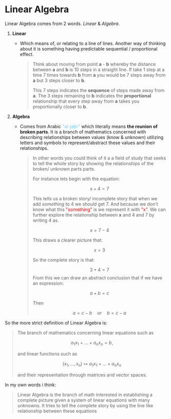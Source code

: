 # Linear Algebra

Linear Algebra comes from 2 words. _Linear_ & _Algebra_.

1. **Linear**
   * Which means of, or relating to a line of lines. Another way of thinking about it is something having predictable sequential / proportional effect.
        > Think about moving from point **a** - **b** whereby the distance between **a** and **b** is 10 steps in a straight line. If take 1 step at a time 7 times towards **b** from **a** you would be 7 steps away from **a** but 3 steps closer to **b**.
        >
        > This 7 steps indicates the **sequence** of steps made away from **a**. The 3 steps remaining to **b** indicates the **proportional** relationship that every step away from **a** takes you proportionally closer to **b**.

2. **Algebra**
    * Comes from Arabic <span style="color: #66ccff">"al-jabr"</span> which literally means **the reunion of broken parts**. It is a branch of mathematics concerned with describing relationships between values (know & unknown) utilizing letters and symbols to represent/abstract these values and their relationships.

        > In other words you could think of it a a field of study that seeks to tell the whole story by showing the relationships of the broken/ unknown parts parts.
        >
        > For instance lets begin with the equation:
        >
        >$$x + 4 = 7$$
        >
        >This tells us a broken story/ incomplete story that when we add *something* to 4 we should get 7. And because we don't know what this <span style="color: red">"something"</span> is we represent it with <span style="color: red">"x"</span>.
        >We can further explore the relationship between **x** and 4 and 7 by writing 4 as.
        >
        >$$x = 7 - 4$$
        >
        >This draws a clearer picture that:
        >
        >$$x = 3$$
        >
        > So the complete story is that:
        >
        >$$3 + 4= 7$$
        > From this we can draw an abstract conclusion that if we have an expression:
        >
        >$$a+b=c$$
        >
        >Then
        >
        >$$a=c-b\quad or \quad b= c-a$$

So the more strict definition of Linear Algebra is:

>The branch of mathematics concerning linear equations such as
>
>$$a_1x_1 + ... + a_nx_n=b,$$
>
>and linear functions such as
>
>$$(x_1,...,x_n)\mapsto a_1x_1+...+a_nx_n$$
>
>and their representation through matrices and vector spaces.

In my own words i think:

>Linear Algebra is the branch of math interested in establishing a complete picture given a system of linear equations with many unknowns. It tries to tell the complete story by using the line like relationship between these equations
